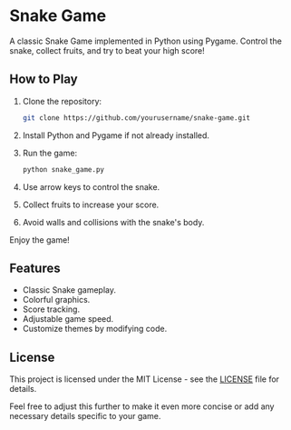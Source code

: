 # Snake Game

A classic Snake Game implemented in Python using Pygame. Control the snake, collect fruits, and try to beat your high score!

## How to Play

1. Clone the repository:

   ```bash
   git clone https://github.com/yourusername/snake-game.git
   ```

2. Install Python and Pygame if not already installed.

3. Run the game:

   ```bash
   python snake_game.py
   ```

4. Use arrow keys to control the snake.

5. Collect fruits to increase your score.

6. Avoid walls and collisions with the snake's body.

Enjoy the game!

## Features

- Classic Snake gameplay.
- Colorful graphics.
- Score tracking.
- Adjustable game speed.
- Customize themes by modifying code.

## License

This project is licensed under the MIT License - see the [LICENSE](LICENSE) file for details.

Feel free to adjust this further to make it even more concise or add any necessary details specific to your game.
